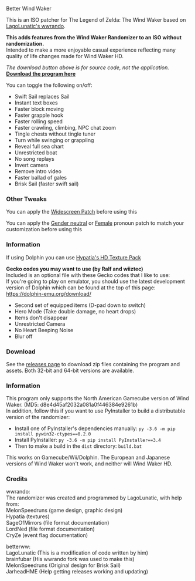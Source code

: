 Better Wind Waker  

This is an ISO patcher for The Legend of Zelda: The Wind Waker based on [LagoLunatic's wwrando](https://github.com/LagoLunatic/wwrando).

**This adds features from the Wind Waker Randomizer to an ISO without randomization.**  
Intended to make a more enjoyable casual experience reflecting many quality of life changes made for Wind Waker HD.  

*The download button above is for source code, not the application.*  
**[Download the program here](https://github.com/WideBoner/betterww/releases)**  

You can toggle the following on/off:
* Swift Sail replaces Sail  
* Instant text boxes  
* Faster block moving  
* Faster grapple hook  
* Faster rolling speed  
* Faster crawling, climbing, NPC chat zoom  
* Tingle chests without tingle tuner 
* Turn while swinging or grappling
* Reveal full sea chart 
* Unrestricted boat  
* No song replays  
* Invert camera  
* Remove intro video  
* Faster ballad of gales  
* Brisk Sail (faster swift sail)

### Other Tweaks

You can apply the [Widescreen Patch](https://www.dropbox.com/s/5huyf6r3drynq1c/The%20Legend%20of%20Zelda%20The%20Wind%20Waker%20Widescreen.zip?dl=1) before using this  

You can apply the [Gender neutral](http://www.romhacking.net/hacks/2906/) or [Female](https://gamebanana.com/gamefiles/11342) pronoun patch to match your customization before using this  
### Information

If using Dolphin you can use [Hypatia's HD Texture Pack](https://onthegreatsea.tumblr.com/DOWNLOADS)

**Gecko codes you may want to use (by Ralf and wiiztec)**  
Included is an optional file with these Gecko codes that I like to use:  
If you're going to play on emulator, you should use the latest development version of Dolphin which can be found at the top of this page: https://dolphin-emu.org/download/

* Second set of equipped items (D-pad down to switch)   
* Hero Mode (Take double damage, no heart drops)  
* Items don't disappear  
* Unrestricted Camera  
* No Heart Beeping Noise  
* Blur off  

### Download  

See the [releases page](https://github.com/brainfubar/wwrando/releases) to download zip files containing the program and assets. Both 32-bit and 64-bit versions are available.

### Information

This program only supports the North American Gamecube version of Wind Waker. (MD5: d8e4d45af2032a081a0f446384e9261b)  
In addition, follow this if you want to use PyInstaller to build a distributable version of the randomizer:  
* Install one of PyInstaller's dependencies manually: `py -3.6 -m pip install pywin32-ctypes==0.2.0`  
* Install PyInstaller: `py -3.6 -m pip install PyInstaller==3.4`  
* Then to make a build in the `dist` directory: `build.bat`  

This works on Gamecube/Wii/Dolphin.
The European and Japanese versions of Wind Waker won't work, and neither will Wind Waker HD.

### Credits

wwrando:  
The randomizer was created and programmed by LagoLunatic, with help from:  
MelonSpeedruns (game design, graphic design)  
Hypatia (textures)  
SageOfMirrors (file format documentation)  
LordNed (file format documentation)  
CryZe (event flag documentation)  

betterww:  
LagoLunatic (This is a modification of code written by him)  
brainfubar (His wwrando fork was used to make this)  
MelonSpeedruns (Original design for Brisk Sail)  
JarheadHME (Help getting releases working and updating)
